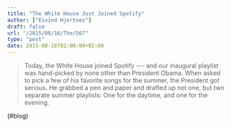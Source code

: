 ```yaml
---
title: "The White House Just Joined Spotify"
author: ["Eivind Hjertnes"]
draft: false
url: "/2015/08/16/The/567"
type: "post"
date: 2015-08-16T02:00:00+02:00
---
```


> Today, the White House joined Spotify --- and our inaugural playlist
> was hand-picked by none other than President Obama. When asked to pick
> a few of his favorite songs for the summer, the President got serious.
> He grabbed a pen and paper and drafted up not one, but two separate
> summer playlists: One for the daytime, and one for the evening.

(#blog)
